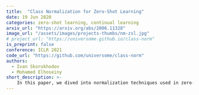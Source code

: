```yaml
---
title:  "Class Normalization for Zero-Shot Learning"
date: 19 Jun 2020
categories: zero-shot learning, continual learning
arxiv_url: "https://arxiv.org/abs/2006.11328"
image_url: "/assets/images/projects-thumbs/nm-zsl.jpg"
# project_url: "https://universome.github.io/class-norm"
is_preprint: false
conference: ICLR 2021
code_url: "https://github.com/universome/class-norm"
authors:
  - Ivan Skorokhodov
  - Mohamed Elhoseiny
short_description: >-
    In this paper, we dived into normalization techniques used in zero-shot learning (ZSL). We showed how <i>scaled cosine similarity</i> and <i>attributes normalization</i> influences signal's variance inside a model. We showed that for deeper models, there is a need for other normalization procedures and developed <i>class normalization</i>, which is similar to batch normalization but applied across the class dimension. Using class normalization, we built an MLP model that achieves state-of-the-art performance and trains x50-200 times faster than the current SotA. We also formulated a novel <i>continual zero-shot learning</i> problem and tested our approach in that setup.
---
```

